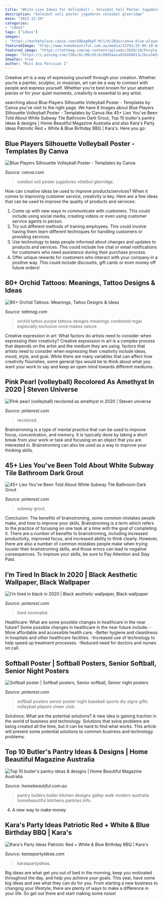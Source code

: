 ```yaml
---
title: "White Lies Ideas For Volleyball - Voleibol Voli Póster Jugadores Vóleibol Glenridge"
description: "Voleibol voli póster jugadores vóleibol glenridge"
date: "2022-12-29"
categories:
- "ideas"
tags: ["ideas"]
images:
- "https://marketplace.canva.com/EADapDkpF-M/1/0/283w/canva-blue-players-silhouette-volleyball-poster-wvxinO5CzOM.jpg"
featuredImage: "http://www.homebeautiful.com.au/media/23791/25-09-19-butlers-pantry1.jpg"
featured_image: "https://tattmag.com/wp-content/uploads/2020/10/Purple-Orchid-Tattoo-8.jpg"
image: "https://i.pinimg.com/736x/6c/09/d5/6c09d5aaca826448811c2bca3424eb97.jpg"
ShowToc: true
author: "Miss Asa Parisian I"
---
```



Creative art is a way of expressing yourself through your creation. Whether you’re a painter, sculptor, or musician, art can be a way to connect with people and express yourself. Whether you’re best known for your abstract pieces or for your quiet moments, creativity is essential to any artist.

	

		
searching about Blue Players Silhouette Volleyball Poster - Templates by Canva you've visit to the right page. We have 8 Images about Blue Players Silhouette Volleyball Poster - Templates by Canva like 45+ Lies You&#039;ve Been Told About White Subway Tile Bathroom Dark Grout, Top 10 butler&#039;s pantry ideas &amp; designs | Home Beautiful Magazine Australia and also Kara&#039;s Party Ideas Patriotic Red + White &amp; Blue Birthday BBQ | Kara&#039;s. Here you go:
		
    
## Blue Players Silhouette Volleyball Poster - Templates By Canva

<img loading=lazy src="https://marketplace.canva.com/EADapDkpF-M/1/0/283w/canva-blue-players-silhouette-volleyball-poster-wvxinO5CzOM.jpg" onerror="this.onerror=null;this.src='https://tse1.mm.bing.net/th?id=OIP.oWpKIEq-G1cA3zUTILk54wAAAA&amp;pid=15.1';" alt="Blue Players Silhouette Volleyball Poster - Templates by Canva">

_Source: canva.com_

>voleibol voli póster jugadores vóleibol glenridge. 

	

How can creative ideas be used to improve products/services?
When it comes to improving customer service, creativity is key. Here are a few ideas that can be used to improve the quality of products and services: 
1. Come up with new ways to communicate with customers. This could include using social media, creating videos or even using customer service agents in person.
2. Try out different methods of training employees. This could involve having them learn different techniques for handling customers or providing services.
3. Use technology to keep people informed about changes and updates to products and services. This could include live chat or email notifications for customers who need assistance during their purchase process.
4. Offer unique rewards for customers who interact with your company in a positive way. This could include discounts, gift cards or even money off future orders!

    
## 80+ Orchid Tattoos: Meanings, Tattoo Designs &amp; Ideas

<img loading=lazy src="https://tattmag.com/wp-content/uploads/2020/10/Purple-Orchid-Tattoo-8.jpg" onerror="this.onerror=null;this.src='https://tse3.mm.bing.net/th?id=OIP.BnZ1cPRIH7XO7U91oUnnwQHaLN&amp;pid=15.1';" alt="80+ Orchid Tattoos: Meanings, Tattoo Designs &amp; Ideas">

_Source: tattmag.com_

>orchid tattoo purple tattoos designs meanings combined regal especially exclusive once makes nature. 

	

Creative expression in art: What factors do artists need to consider when expressing their creativity?
Creative expression in art is a complex process that depends on the artist and the medium they are using. factors that artists need to consider when expressing their creativity include ideas, mood, style, and goal. While there are many variables that can affect how creativity flourishes, some general tips would be to think about what you want your work to say and keep an open mind towards different mediums.

    
## Pink Pearl (volleyball) Recolored As Amethyst In 2020 | Steven Universe

<img loading=lazy src="https://i.pinimg.com/736x/6c/09/d5/6c09d5aaca826448811c2bca3424eb97.jpg" onerror="this.onerror=null;this.src='https://tse4.mm.bing.net/th?id=OIP.VEqMdYMemN6_d9XpCOdhsgHaN5&amp;pid=15.1';" alt="Pink pearl (volleyball) recolored as amethyst in 2020 | Steven universe">

_Source: pinterest.com_

>recolored. 

	

Brainstroming is a type of mental practice that can be used to improve focus, concentration, and memory. It is typically done by taking a short break from your work or task and focusing on an object that you are interested in. Brainstroming can also be used as a way to improve your thinking skills.

    
## 45+ Lies You&#039;ve Been Told About White Subway Tile Bathroom Dark Grout

<img loading=lazy src="https://i.pinimg.com/736x/b3/e7/97/b3e7976c8d9e95116dabdd9702f026ce.jpg" onerror="this.onerror=null;this.src='https://tse1.mm.bing.net/th?id=OIP.O0x67ZvCXZX9WNQMWXMrUAHaLH&amp;pid=15.1';" alt="45+ Lies You&#039;ve Been Told About White Subway Tile Bathroom Dark Grout">

_Source: pinterest.com_

>subway grout. 

	

Conclusion: The benefits of brainstroming, some common mistakes people make, and how to improve your skills.
Brainstroming is a term which refers to the practice of focusing on one task at a time with the goal of completing it. There are a number of benefits to brainstroming, including increased productivity, improved focus, and increased ability to think clearly. However, there are also a number of common mistakes people make when trying touster their brainstroming skills, and those errors can lead to negative consequences. To improve your skills, be sure to Pay Attention and Stay Paid.

    
## I’m Tired In Black In 2020 | Black Aesthetic Wallpaper, Black Wallpaper

<img loading=lazy src="https://i.pinimg.com/736x/36/fd/8d/36fd8da5004cd35ea43d100bf4055ef2.jpg" onerror="this.onerror=null;this.src='https://tse1.mm.bing.net/th?id=OIP.LgFtSTjeEqCNMM5krxdypQHaNK&amp;pid=15.1';" alt="I’m tired in black in 2020 | Black aesthetic wallpaper, Black wallpaper">

_Source: pinterest.com_

>tired minimalist. 

	

Healthcare: What are some possible changes in healthcare in the near future?
Some possible changes in healthcare in the near future include: 
-More affordable and accessible health care. 
-Better hygiene and cleanliness in hospitals and other healthcare facilities. 
-Increased use of technology to help speed up treatment processes. 
-Reduced need for doctors and nurses on call.

    
## Softball Poster | Softball Posters, Senior Softball, Senior Night Posters

<img loading=lazy src="https://i.pinimg.com/736x/17/1f/7b/171f7bfb95aecc47950a98670e2ebe02--softball-posters-ideas-baseball-posters-diy.jpg" onerror="this.onerror=null;this.src='https://tse4.mm.bing.net/th?id=OIP.cRAaYSgQkTH6ZydzAD9rUAHaFj&amp;pid=15.1';" alt="Softball poster | Softball posters, Senior softball, Senior night posters">

_Source: pinterest.com_

>softball posters senior poster night baseball sports diy signs gifts volleyball players cheer club. 

	

Solutions: What are the potential solutions?
A new idea is gaining traction in the world of business and technology. Solutions that solve problems are being created all the time, but it can be hard to find what works. This article will present some potential solutions to common business and technology problems.

    
## Top 10 Butler&#039;s Pantry Ideas &amp; Designs | Home Beautiful Magazine Australia

<img loading=lazy src="http://www.homebeautiful.com.au/media/23791/25-09-19-butlers-pantry1.jpg" onerror="this.onerror=null;this.src='https://tse2.mm.bing.net/th?id=OIP.0s7VhAEDTDFCmmbQvRqy_AHaE7&amp;pid=15.1';" alt="Top 10 butler&#039;s pantry ideas &amp; designs | Home Beautiful Magazine Australia">

_Source: homebeautiful.com.au_

>pantry butlers butler kitchen designs galley walk modern australia homebeautiful kitchens pantries info. 

	

4. A new way to make money 

    
## Kara&#039;s Party Ideas Patriotic Red + White &amp; Blue Birthday BBQ | Kara&#039;s

<img loading=lazy src="https://karaspartyideas.com/wp-content/uploads/2016/07/Patriotic-Red-White-Blue-Birthday-BBQ-via-Karas-Party-Ideas-KarasPartyIdeas.com20-683x1024.jpeg" onerror="this.onerror=null;this.src='https://tse3.mm.bing.net/th?id=OIP.q-PWbVp3NK1RM4sotCCPagHaLG&amp;pid=15.1';" alt="Kara&#039;s Party Ideas Patriotic Red + White &amp; Blue Birthday BBQ | Kara&#039;s">

_Source: karaspartyideas.com_

>karaspartyideas. 

	

Big ideas are what get you out of bed in the morning, keep you motivated throughout the day, and help you achieve your goals. This year, have some big ideas and see what they can do for you. From starting a new business to changing your lifestyle, there are plenty of ways to make a difference in your life. So get out there and start making some noise!

